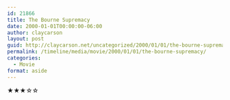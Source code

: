 ```yaml
---
id: 21866
title: The Bourne Supremacy
date: 2000-01-01T00:00:00-06:00
author: claycarson
layout: post
guid: http://claycarson.net/uncategorized/2000/01/01/the-bourne-supremacy/
permalink: /timeline/media/movie/2000/01/01/the-bourne-supremacy/
categories:
  - Movie
format: aside
---
```

<div class="media-details"></div>

<div class="media-creator"></div>

<div class="media-rating">★★★☆☆</div>